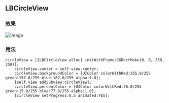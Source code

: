 ## LBCircleView

### 效果

![image](http://ww1.sinaimg.cn/large/9f1201f5jw1eydkouyyrog208m0e840o.gif)

### 用法

```
circleView = [[LBCircleView alloc] initWithFrame:CGRectMake(0, 0, 250, 250)];
    circleView.center = self.view.center;
    circleView.backgroundColor = [UIColor colorWithRed:255.0/255 green:157.0/255 blue:182.0/255 alpha:1.0];
    [self.view addSubview:circleView];
    circleView.percentColor = [UIColor colorWithRed:76.0/255 green:15.0/255 blue:77.0/255 alpha:1.0];
    [circleView setProgress:0.5 animated:YES];
```